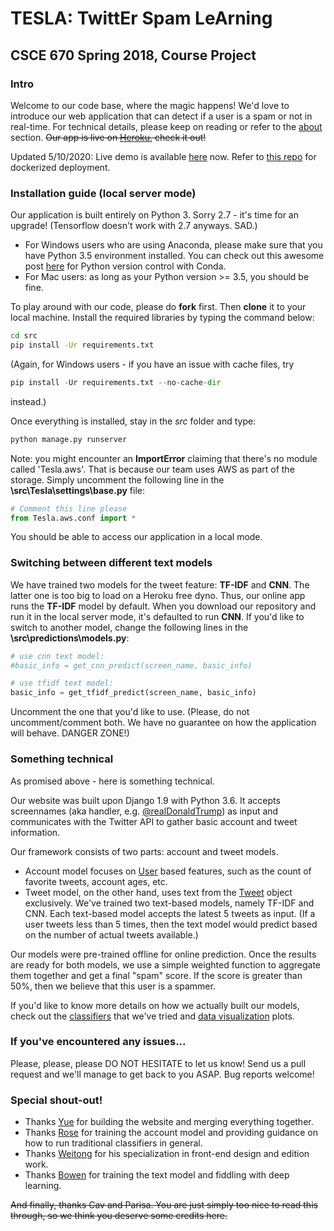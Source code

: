 # TESLA: TwittEr Spam LeArning
## CSCE 670 Spring 2018, Course Project

### Intro
Welcome to our code base, where the magic happens! We'd love to introduce our web application that can detect if a user is a spam or not in real-time. For technical details, please keep on reading or refer to the [about](https://tesla-twitter-spammer-learning.herokuapp.com/about/) section. ~~Our app is live on [Heroku](https://tesla-twitter-spammer-learning.herokuapp.com), check it out!~~

Updated 5/10/2020: Live demo is available [here](https://tesla.roselin.me) now. Refer to [this repo](https://github.com/mekomlusa/TESLA-docker) for dockerized deployment.

### Installation guide (local server mode)
Our application is built entirely on Python 3. Sorry 2.7 - it's time for an upgrade! (Tensorflow doesn't work with 2.7 anyways. SAD.)

* For Windows users who are using Anaconda, please make sure that you have Python 3.5 environment installed. You can check out this awesome post [here](https://conda.io/docs/user-guide/tasks/manage-python.html) for Python version control with Conda.
* For Mac users: as long as your Python version >= 3.5, you should be fine.

To play around with our code, please do **fork** first. Then **clone** it to your local machine. Install the required libraries by typing the command below:
```Bash
cd src
pip install -Ur requirements.txt
```
(Again, for Windows users - if you have an issue with cache files, try
```Python
pip install -Ur requirements.txt --no-cache-dir
```
instead.)

Once everything is installed, stay in the *src* folder and type:
```Python
python manage.py runserver
```

Note: you might encounter an **ImportError** claiming that there's no module called 'Tesla.aws'. That is because our team uses AWS as part of the storage. Simply uncomment the following line in the **\src\Tesla\settings\base.py** file:

```Python
# Comment this line please
from Tesla.aws.conf import *
```

You should be able to access our application in a local mode.
### Switching between different text models
We have trained two models for the tweet feature: **TF-IDF** and **CNN**. The latter one is too big to load on a Heroku free dyno. Thus, our online app runs the **TF-IDF** model by default. When you download our repository and run it in the local server mode, it's defaulted to run **CNN**. If you'd like to switch to another model, change the following lines in the **\src\predictions\models.py**:

```Python
# use cnn text model:
#basic_info = get_cnn_predict(screen_name, basic_info)

# use tfidf text model:
basic_info = get_tfidf_predict(screen_name, basic_info)
```

Uncomment the one that you'd like to use. (Please, do not uncomment/comment both. We have no guarantee on how the application will behave. DANGER ZONE!)
### Something technical
As promised above - here is something technical.

Our website was built upon Django 1.9 with Python 3.6. It accepts screennames (aka handler, e.g. [@realDonaldTrump](https://twitter.com/realDonaldTrump)) as input and communicates with the Twitter API to gather basic account and tweet information.

Our framework consists of two parts: account and tweet models.
* Account model focuses on [User](https://developer.twitter.com/en/docs/tweets/data-dictionary/overview/user-object) based features, such as the count of favorite tweets, account ages, etc.
* Tweet model, on the other hand, uses text from the [Tweet](https://developer.twitter.com/en/docs/tweets/data-dictionary/overview/tweet-object) object exclusively. We've trained two text-based models, namely TF-IDF and CNN. Each text-based model accepts the latest 5 tweets as input. (If a user tweets less than 5 times, then the text model would predict based on the number of actual tweets available.)

Our models were pre-trained offline for online prediction. Once the results are ready for both models, we use a simple weighted function to aggregate them together and get a final "spam" score. If the score is greater than 50%, then we believe that this user is a spammer.

If you'd like to know more details on how we actually built our models, check out the [classifiers](https://github.com/letheyue/TESLA-twitter-suspension-learning/tree/master/classifiers) that we've tried and [data visualization](https://github.com/letheyue/TESLA-twitter-suspension-learning/tree/master/data%20visualization) plots.

### If you've encountered any issues...
Please, please, please DO NOT HESITATE to let us know! Send us a pull request and we'll manage to get back to you ASAP. Bug reports welcome!

### Special shout-out!
* Thanks [Yue](https://github.com/letheyue) for building the website and merging everything together.
* Thanks [Rose](https://github.com/mekomlusa) for training the account model and providing guidance on how to run traditional classifiers in general.
* Thanks [Weitong](https://github.com/harry08010) for his specialization in front-end design and edition work.
* Thanks [Bowen](https://github.com/lanbowen23) for training the text model and fiddling with deep learning.

~~And finally, thanks Cav and Parisa. You are just simply too nice to read this through, so we think you deserve some credits here.~~
